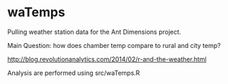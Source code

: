 # waTemps

Pulling weather station data for the Ant Dimensions project.

Main Question: how does chamber temp compare to rural and city temp?

http://blog.revolutionanalytics.com/2014/02/r-and-the-weather.html

Analysis are performed using src/waTemps.R